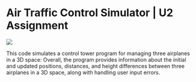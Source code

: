 # Air Traffic Control Simulator | U2 Assignment
![](https://github.com/techmengg/air-traffic-control/assets/125338813/979bdce3-939e-470f-9434-9784e1723298)

This code simulates a control tower program for managing three airplanes in a 3D space:
Overall, the program provides information about the initial and updated positions, distances, and height differences between three airplanes in a 3D space,
along with handling user input errors.
